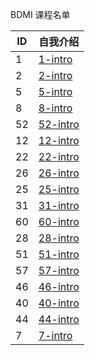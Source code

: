 BDMI 课程名单

| ID   | 自我介绍 |
| ---- | -------- |
|   1   |    [1-intro](1.md)      |
|   2    |    [2-intro](2.md)                      |
|   5    |    [5-intro](5.md)           |
|   8    |    [8-intro](8.md)           |
|   52    |    [52-intro](52.md)           |
|   12    |    [12-intro](12.md)           |
|   22    |    [22-intro](22.md)                      |
|   26   |    [26-intro](26.md)                      |
|   25   |    [25-intro](25.md)                      |
|   31   |    [31-intro](31.md)  |
| 60 |  [60-intro](60.md) |
| 28 |    [28-intro](28.md)     |
| 51 |  [51-intro](51.md)|
| 57 |    [57-intro](57.md)     |
| 46 |[46-intro](46.md)  |
| 40 |[40-intro](40.md)|
| 44 |[44-intro](44.md)|
| 7  |[7-intro](7.md) |
